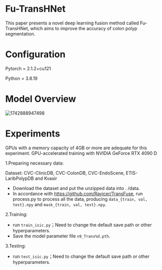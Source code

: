 # Fu-TransHNet
This paper presents a novel deep learning fusion method called Fu-TransHNet, which aims to improve the accuracy of colon polyp segmentation.

# Configuration

Pytorch = 2.1.2+cu121

Python = 3.8.19

# Model Overview
![1742888947498](https://github.com/user-attachments/assets/982405b0-2934-48a0-981e-dbd80e48fda3)

# Experiments
GPUs with a memory capacity of 4GB or more are adequate for this experiment.
GPU-accelerated training with NVIDIA GeForce RTX 4090 D

1.Preparing necessary data:

Dataset: CVC-ClinicDB, CVC-ColonDB, CVC-EndoScene, ETIS-LaribPolypDB and Kvasir
- Download the dataset and put the unzipped data into . /data.
- In accordance with https://github.com/Rayicer/TransFuse, run process.py to process all the data,
producing `data_{train, val, test}.npy` and `mask_{train, val, test}.npy`.

2.Training:
- run `train_isic.py`；Need to change the default save path or other hyperparameters.
- Save the model parameter file `n9_Trans%d.pth`.

3.Testing:
- run `test_isic.py`；Need to change the default save path or other hyperparameters.
